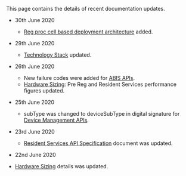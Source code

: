 This page contains the details of recent documentation updates.

* 30th June 2020
  * [Reg proc cell based deployment architecture](Cell-Based-Deployment-Architecture.md) added.

* 29th June 2020
  * [Technology Stack](Technology-Stack.md) updated.

* 26th June 2020
  *  New failure codes were added for [ABIS APIs](ABIS-APIs.md).
  * [Hardware Sizing](Hardware-Sizing.md): Pre Reg and Resident Services performance figures updated.

* 25th June 2020
  * subType was changed to deviceSubType in digital signature for [Device Management APIs](Device-Management-APIs.md).
   
* 23rd June 2020
  *  [Resident Services API Specification](Resident-Service-APIs.md) document was updated.

*  22nd June 2020
  * [Hardware Sizing](Hardware-Sizing.md) details was updated.
